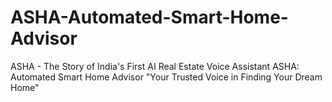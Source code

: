 # ASHA-Automated-Smart-Home-Advisor
ASHA - The Story of India's First AI Real Estate Voice Assistant ASHA: Automated Smart Home Advisor "Your Trusted Voice in Finding Your Dream Home"

